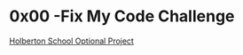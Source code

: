 # 0x00 -Fix My Code Challenge

[Holberton School Optional Project](https://github.com/Jilroge7/Fix_My_Code_Challenge.git)
